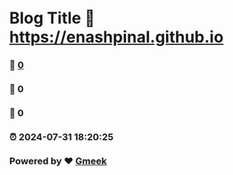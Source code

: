 # Blog Title :link: https://enashpinal.github.io 
### :page_facing_up: [0](https://enashpinal.github.io/tag.html) 
### :speech_balloon: 0 
### :hibiscus: 0 
### :alarm_clock: 2024-07-31 18:20:25 
### Powered by :heart: [Gmeek](https://github.com/Meekdai/Gmeek)
